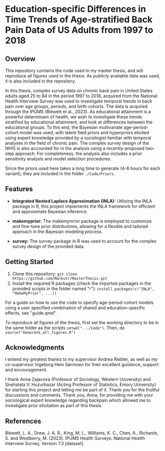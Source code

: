 # Education-specific Differences in Time Trends of Age-stratified Back Pain Data of US Adults from 1997 to 2018

## Overview

This repository contains the code used in my master thesis, and will reproduce all figures used in the thesis. As publicly available data was used, it is also included in the repository.

In this thesis, complex survey data on chronic back pain in United States adults aged 25 to 84 in the period 1997 to 2018, acquired from the National Health Interview Survey was used to investigate temporal trends in back pain over age groups, periods, and birth cohorts. The data is acquired through the IPUMS (Blewett et al., 2023). As educational attainment is a powerful determinant of health, we wish to investigate these trends stratified by educational attainment, and look at differences between the educational groups. To this end, the Bayesian multivariate age-period-cohort model was used, with latent field priors and hyperpriors elicited using expert knowledge provided by a sociologist familiar with temporal analyses in the field of chronic pain. The complex survey design of the NHIS is also accounted for in the analysis using a recently-proposed two-step approach. For completeness, the analysis also includes a prior sensitivity analysis and model selection procedures.

Since the priors used here takes a long time to generate (4-6 hours for each variant), they are included in the folder `./Code/Priors`.

## Features

- **Integrated Nested Laplace Approximation (INLA):** Utilizing the INLA package in R, this project implements the INLA framework for efficient and approximate Bayesian inference.

- **makemyprior:** The makemymrior package is employed to customize and fine-tune prior distributions, allowing for a flexible and tailored approach in the Bayesian modeling process.

- **survey:** The survey package in R was used to account for the complex survey design of the provided data.

## Getting Started

1. Clone this repository: `git clone https://github.com/Markutr/MasterThesis.git`
2. Install the required R packages (check the imported packages in the provided scripts in the folder named "r"): `install.packages(c("INLA", "MakeMyPrior", ...))`

For a guide on how to use the code to specify age-period-cohort models using a user specified combination of shared and education-specific effects, see "guide.qmd".

To reproduce all figures of the thesis, first set the working directory to be in the same folder as the scripts `setwd(".../Code")`. Then, do `source("Generate_all_figures.R")`

## Acknowledgments

I extend my greatest thanks to my supervisor Andrea Riebler, as well as my co-supervisor Ingeborg Hem Sørmoen for their excellent guidance, support and encouragement. 

I thank Anna Zajacova (Professor of Sociology, Western University) and Snehalata V. Huzurbazar (Acting Professor of Statistics, Emory University) for starting this project and letting me be part of it. Thank you for the fruitful discussions and comments. Thank you, Anna, for providing me with your sociological expert knowledge regarding backpain which allowed me to investigate prior elicitation as part of this thesis. 

## References

Blewett, L. A., Drew, J. A. R., King, M. L., Williams, K. C., Chen, A., Richards, S. and Westberry, M. (2023). IPUMS Health Surveys: National Health Interview Survey, Version 7.3 [dataset].


